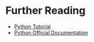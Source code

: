 # Further Reading

- [Python Tutorial](https://docs.python.org/3.7/tutorial/index.html)
- [Python Official Documentation](https://docs.python.org/release/3.7.2/)